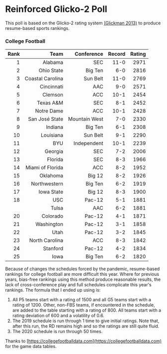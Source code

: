 # Reinforced Glicko-2 Poll

This poll is based on the Glicko-2 rating system [\(Glickman 2013\)](http://glicko.net/glicko/glicko2.pdf) to produce resume-based sports rankings.

### College Football
| Rank	| Team					| Conference	| Record	| Rating	|
| ---:	| ---:					| ---:			| ---:		| ---:		|
| 1		| Alabama				| SEC			| 11-0		| 2971		|
| 2		| Ohio State			| Big Ten		| 6-0		| 2816		|
| 3		| Coastal Carolina		| Sun Belt		| 11-0		| 2769		|
| 4		| Cincinnati			| AAC			| 9-0		| 2571		|
| 5		| Clemson				| ACC			| 10-1		| 2454		|
| 6		| Texas A&amp;M			| SEC			| 8-1		| 2452		|
| 7		| Notre Dame			| ACC			| 10-1		| 2428		|
| 8		| San Jos&eacute; State | Mountain West | 7-0		| 2330		|
| 9		| Indiana				| Big Ten		| 6-1		| 2308		|
| 10	| Louisiana				| Sun Belt		| 9-1		| 2290		|
| 11	| BYU					| Independent	| 10-1		| 2239		|
| 12	| Georgia				| SEC			| 7-2		| 2006		|
| 13	| Florida				| SEC			| 8-3		| 1966		|
| 14	| Miami of Florida		| ACC			| 8-2		| 1952		|
| 15	| Oklahoma				| Big 12		| 8-2		| 1926		|
| 16	| Northwestern			| Big Ten		| 6-2		| 1919		|
| 17	| Iowa State			| Big 12		| 8-3		| 1900		|
| 18	| USC					| Pac-12		| 5-1		| 1881		|
|		| Tulsa					| AAC			| 6-2		| 1881		|
| 20	| Colorado				| Pac-12		| 4-1		| 1871		|
| 21	| Washington			| Pac-12		| 3-1		| 1858		|
| 22	| Utah					| Pac-12		| 3-2		| 1845		|
| 23	| North Carolina		| ACC			| 8-3		| 1842		|
| 24	| Stanford				| Pac-12		| 4-2		| 1834		|
| 25	| Iowa					| Big Ten		| 6-2		| 1820		|

Because of changes the schedules forced by the pandemic, resume-based rankings for college football are more difficult this year. Where for previous years, bias-free rankings using this method produce reasonable results, the lack of cross-conference play and full schedules complicate this year's rankings. The formula that I ended up using is:

1. All P5 teams start with a rating of 1500 and all G5 teams start with a rating of 1200. Other, non-FBS teams, if encountered in the schedule, are added to the table starting with a rating of 800. All teams start with a rating deviation of 600 and a volatility of 0.6.
2. The 2019 schedule is run through 1 time to give initial ratings. Note that, after this run, the RD remains high and so the ratings are still quite fluid.
3. The 2020 schedule is run through 50 times.

Thanks to [https://collegefootballdata.com](https://collegefootballdata.com) for the game data tables.
